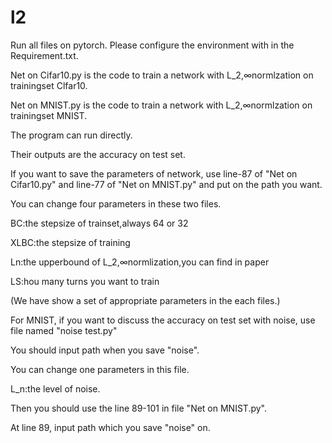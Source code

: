 # l2
Run all files on pytorch. Please configure the environment with in the Requirement.txt.

Net on Cifar10.py is the code to train a network with L_2,∞normlzation on trainingset Clfar10.

Net on MNIST.py is the code to train a network with L_2,∞normlzation on trainingset MNIST.

The program can run directly.

Their outputs are the accuracy on test set.

If you want to save the parameters of network, use line-87 of "Net on Cifar10.py" and line-77 of "Net on MNIST.py" and put on the path you want.

You can change four parameters in these two files.

BC:the stepsize of trainset,always 64 or 32

XLBC:the stepsize of training

Ln:the upperbound of L_2,∞normlization,you can find in paper

LS:hou many turns you want to train

(We have show a set of appropriate parameters in the each files.)

For MNIST, if you want to discuss the accuracy on test set with noise, use file named "noise test.py"

You should input path when you save "noise".

You can change one parameters in this file.

L_n:the level of noise.

Then you should use the line 89-101 in file "Net on MNIST.py".

At line 89, input path which you save "noise" on.





